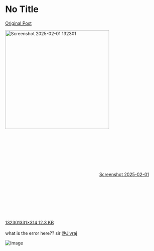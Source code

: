 # No Title

[Original Post](https://discourse.onlinedegree.iitm.ac.in/t/165959/3)

<p><div class="lightbox-wrapper"><a class="lightbox" href="https://europe1.discourse-cdn.com/flex013/uploads/iitm/original/3X/0/0/0007976ca3410205e4fa403a71b9a1ac79bf5192.png" data-download-href="/uploads/short-url/ggpzqp3czDnsuhiswpKRL1wZ4.png?dl=1" title="Screenshot 2025-02-01 132301" rel="noopener nofollow ugc"><img src="https://europe1.discourse-cdn.com/flex013/uploads/iitm/original/3X/0/0/0007976ca3410205e4fa403a71b9a1ac79bf5192.png" alt="Screenshot 2025-02-01 132301" data-base62-sha1="ggpzqp3czDnsuhiswpKRL1wZ4" width="331" height="314"><div class="meta"><svg class="fa d-icon d-icon-far-image svg-icon" aria-hidden="true"><use href="#far-image"></use></svg><span class="filename">Screenshot 2025-02-01 132301</span><span class="informations">331×314 12.3 KB</span><svg class="fa d-icon d-icon-discourse-expand svg-icon" aria-hidden="true"><use href="#discourse-expand"></use></svg></div></a></div><br>
what is the error here?? sir <a class="mention" href="/u/jivraj">@Jivraj</a></p>

![Image](https://europe1.discourse-cdn.com/flex013/uploads/iitm/original/3X/0/0/0007976ca3410205e4fa403a71b9a1ac79bf5192.png)